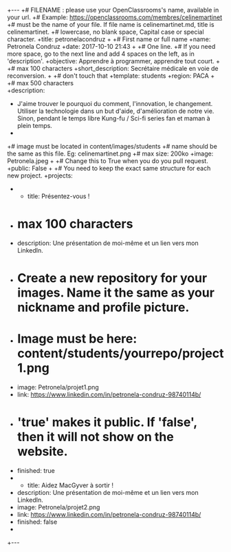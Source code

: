 
 +---
 +# FILENAME : please use your OpenClassrooms's name, available in your url.
 +# Example: https://openclassrooms.com/membres/celinemartinet
 +# must be the name of your file. If file name is celinemartinet.md, title is celinemartinet.
 +# lowercase, no blank space, Capital case or special character.
 +title: petronelacondruz
 +
 +# First name or full name
 +name: Petronela Condruz
 +date: 2017-10-10 21:43
 +
 +# One line.
 +# If you need more space, go to the next line and add 4 spaces on the left, as in 'description'.
 +objective: Apprendre à programmer, apprendre tout court.
 +
 +# max 100 characters
 +short_description: Secrétaire médicale en voie de reconversion.
 +
 +# don't touch that
 +template: students
 +region: PACA
 +
 +# max 500 characters	
 +description:
 +    J'aime trouver le pourquoi du comment, l'innovation, le changement. Utiliser la technologie dans un but d'aide, d'amélioration de notre vie. Sinon, pendant le temps libre Kung-fu / Sci-fi series fan et maman à plein temps.
 +
 +# image must be located in content/images/students
 +# name should be the same as this file. Eg: celinemartinet.png
 +# max size: 200ko
 +image: Petronela.jpeg
 +
 +# Change this to True when you do you pull request.
 +public: False
 +
 +# You need to keep the exact same structure for each new project.
 +projects:
 +  - title: Présentez-vous !
 +    # max 100 characters
 +    description: Une présentation de moi-même et un lien vers mon LinkedIn.
 +    # Create a new repository for your images. Name it the same as your nickname and profile picture.
 +    # Image must be here: content/students/yourrepo/project1.png
 +    image: Petronela/projet1.png
 +    link: https://www.linkedin.com/in/petronela-condruz-98740114b/
 +    # 'true' makes it public. If 'false', then it will not show on the website.
 +    finished: true
 +  - title: Aidez MacGyver à sortir !
 +    description: Une présentation de moi-même et un lien vers mon LinkedIn.
 +    image: Petronela/projet2.png
 +    link: https://www.linkedin.com/in/petronela-condruz-98740114b/
 +    finished: false
 +
 +---
 
